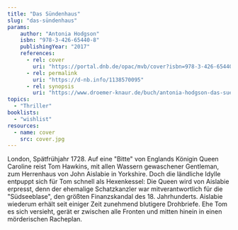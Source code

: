```yaml
---
title: "Das Sündenhaus"
slug: "das-sündenhaus"
params:
    author: "Antonia Hodgson"
    isbn: "978-3-426-65440-8"
    publishingYear: "2017"
    references:
      - rel: cover
        uri: "https://portal.dnb.de/opac/mvb/cover?isbn=978-3-426-65440-8"
      - rel: permalink
        uri: "https://d-nb.info/1138570095"
      - rel: synopsis
        uri: "https://www.droemer-knaur.de/buch/antonia-hodgson-das-suendenhaus-9783426654408"
topics:
  - "Thriller"
booklists:
  - "wishlist"
resources:
  - name: cover
    src: cover.jpg
---
```

London, Spätfrühjahr 1728. Auf eine "Bitte" von Englands Königin Queen 
Caroline reist Tom Hawkins, mit allen Wassern gewaschener Gentleman, zum 
Herrenhaus von John Aislabie in Yorkshire. Doch die ländliche Idylle entpuppt 
sich für Tom schnell als Hexenkessel: Die Queen wird von Aislabie erpresst, 
denn der ehemalige Schatzkanzler war mitverantwortlich für die "Südseeblase", 
den größten Finanzskandal des 18. Jahrhunderts. Aislabie wiederum erhält seit 
einiger Zeit zunehmend blutigere Drohbriefe. Ehe Tom es sich versieht, gerät 
er zwischen alle Fronten und mitten hinein in einen mörderischen Racheplan.